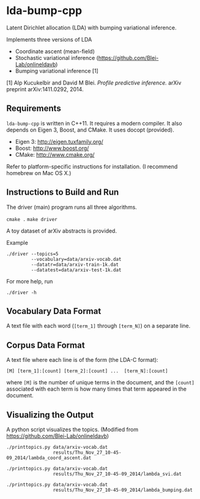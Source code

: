 lda-bump-cpp
============

Latent Dirichlet allocation (LDA) with bumping variational inference.

Implements three versions of LDA
* Coordinate ascent (mean-field)
* Stochastic variational inference (https://github.com/Blei-Lab/onlineldavb)
* Bumping variational inference [1]

[1] Alp Kucukelbir and David M Blei. _Profile predictive inference._ arXiv
preprint arXiv:1411.0292, 2014.


Requirements
------------

`lda-bump-cpp` is written in C++11. It requires a modern compiler. It also
depends on Eigen 3, Boost, and CMake. It uses docopt (provided).

* Eigen 3: http://eigen.tuxfamily.org/
* Boost: http://www.boost.org/
* CMake: http://www.cmake.org/

Refer to platform-specific instructions for installation.
(I recommend homebrew on Mac OS X.)


Instructions to Build and Run
-----------------------------

The driver (main) program runs all three algorithms.

`cmake .`
`make driver`

A toy dataset of arXiv abstracts is provided.

Example
```
./driver --topics=5
         --vocabulary=data/arxiv-vocab.dat
         --datatr=data/arxiv-train-1k.dat
         --datatest=data/arxiv-test-1k.dat
```

For more help, run
```
./driver -h
```


Vocabulary Data Format
----------------------

A text file with each word (`[term_1]` through `[term_N]`) on a separate line.


Corpus Data Format
------------------

A text file where each line is of the form (the LDA-C format):

`[M] [term_1]:[count] [term_2]:[count] ...  [term_N]:[count]`

where `[M]` is the number of unique terms in the document, and the
`[count]` associated with each term is how many times that term appeared
in the document.


Visualizing the Output
----------------------

A python script visualizes the topics.
(Modified from https://github.com/Blei-Lab/onlineldavb)

```
./printtopics.py data/arxiv-vocab.dat
                 results/Thu_Nov_27_10-45-09_2014/lambda_coord_ascent.dat

./printtopics.py data/arxiv-vocab.dat
                 results/Thu_Nov_27_10-45-09_2014/lambda_svi.dat

./printtopics.py data/arxiv-vocab.dat
                 results/Thu_Nov_27_10-45-09_2014/lambda_bumping.dat
```

























